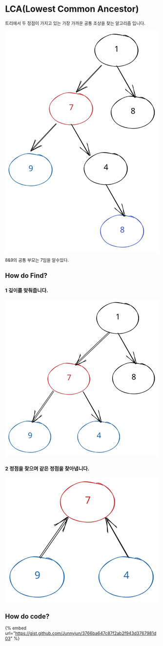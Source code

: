 # LCA(Lowest Common Ancestor)

트리에서 두 정점이 가지고 있는 가장 가까운 공통 조상을 찾는 알고리즘 입니다.

<img src="../../.gitbook/assets/file.excalidraw (1) (1) (1) (1) (1) (1) (1) (1) (1) (1) (1) (1) (1) (1) (1) (1) (1).svg" alt="" class="gitbook-drawing">

8&9의 공통 부모는 7임을 알수있다.

## How do Find?

### 1 깊이를 맞춰줍니다.

<img src="../../.gitbook/assets/file.excalidraw (15).svg" alt="" class="gitbook-drawing">

### 2 정점을 찾으며 같은 정점을 찾아냅니다.

<img src="../../.gitbook/assets/file.excalidraw (16).svg" alt="" class="gitbook-drawing">

## How do code?

{% embed url="https://gist.github.com/Junnyjun/3766ba647c87f2ab2f943d3767981d03" %}
